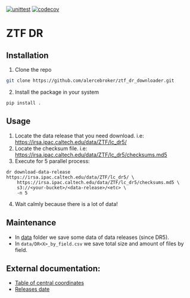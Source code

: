 [![unittest](https://github.com/alercebroker/ztf_dr/actions/workflows/unittest.yml/badge.svg)](https://github.com/alercebroker/ztf_dr/actions/workflows/unittest.yml)
[![codecov](https://codecov.io/gh/alercebroker/ztf_dr/branch/main/graph/badge.svg)](https://codecov.io/gh/alercebroker/ztf_dr)




# ZTF DR

## Installation

1. Clone the repo

```bash
git clone https://github.com/alercebroker/ztf_dr_downloader.git
```

2. Install the package in your system
```
pip install .   
```

## Usage

1. Locate the data release that you need download. i.e: https://irsa.ipac.caltech.edu/data/ZTF/lc_dr5/
2. Locate the checksum file. i.e: https://irsa.ipac.caltech.edu/data/ZTF/lc_dr5/checksums.md5
3. Execute for 5 parallel process:

```
dr download-data-release https://irsa.ipac.caltech.edu/data/ZTF/lc_dr5/ \
    https://irsa.ipac.caltech.edu/data/ZTF/lc_dr5/checksums.md5 \
    s3://<your-bucket>/<data-release>/<etc> \
    -n 5
```
4. Wait calmly because there is a lot of data!

## Maintenance

- In [data](https://github.com/alercebroker/ztf_dr_downloader/tree/master/data) folder we save some data of data releases (since DR5).
- In `data/DR<X>_by_field.csv` we save total size and amount of files by field.

## External documentation:

- [Table of central coordinates](https://www.oir.caltech.edu/twiki_ptf/pub/ZTF/ZTFFieldGrid/ZTF_Fields.txt)
- [Releases date](http://sites.astro.caltech.edu/ztf/csac/Presentations/masci_Pasadena_10.23.20.pdf)